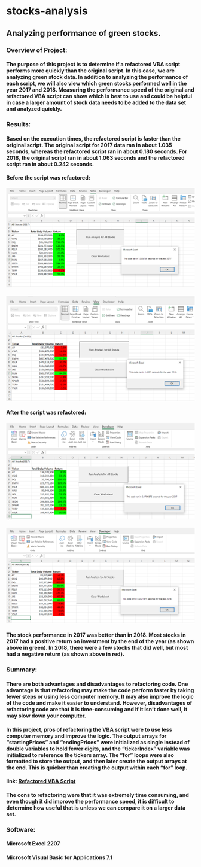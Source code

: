 # stocks-analysis

## Analyzing performance of green stocks.

### Overview of Project:

#### The purpose of this project is to determine if a refactored VBA script performs more quickly than the original script. In this case, we are analyzing green stock data. In addition to analyzing the performance of each script, we will also view which green stocks performed well in the year 2017 and 2018. Measuring the performance speed of the original and refactored VBA script can show which is best to use and could be helpful in case a larger amount of stock data needs to be added to the data set and analyzed quickly.


### Results:

#### Based on the execution times, the refactored script is faster than the original script. The original script for 2017 data ran in about 1.035 seconds, whereas the refactored script ran in about 0.180 seconds. For 2018, the original script ran in about 1.063 seconds and the refactored script ran in about 0.242 seconds. 

#### Before the script was refactored:
#### ![BeforeRefactor2017](https://github.com/eoweed/stocks-analysis/blob/main/Resources/BeforeRefactor2017.png) 
#### ![BeforeRefactor2018](https://github.com/eoweed/stocks-analysis/blob/main/Resources/BeforeRefactor2018.png)


#### After the script was refactored:
#### ![Refactored2017](https://github.com/eoweed/stocks-analysis/blob/main/Resources/VBA_Challenge_2017.png)
#### ![Refactored2018](https://github.com/eoweed/stocks-analysis/blob/main/Resources/VBA_Challenge_2018.png)

#### The stock performance in 2017 was better than in 2018. Most stocks in 2017 had a positive return on investment by the end of the year (as shown above in green). In 2018, there were a few stocks that did well, but most had a negative return (as shown above in red). 


### Summary:

#### There are both advantages and disadvantages to refactoring code. One advantage is that refactoring may make the code perform faster by taking fewer steps or using less computer memory. It may also improve the logic of the code and make it easier to understand. However, disadvantages of refactoring code are that it is time-consuming and if it isn’t done well, it may slow down your computer. 

#### In this project, pros of refactoring the VBA script were to use less computer memory and improve the logic. The output arrays for “startingPrices” and “endingPrices” were initialized as single instead of double variables to hold fewer digits, and the “tickerIndex” variable was initialized to reference the tickers array. The “for” loops were also formatted to store the output, and then later create the output arrays at the end. This is quicker than creating the output within each “for” loop. 

#### link: [Refactored VBA Script](https://github.com/eoweed/stocks-analysis/blob/main/VBA_Challenge.vb)

#### The cons to refactoring were that it was extremely time consuming, and even though it did improve the performance speed, it is difficult to determine how useful that is unless we can compare it on a larger data set. 

### Software:

#### Microsoft Excel 2207
#### Microsoft Visual Basic for Applications 7.1
